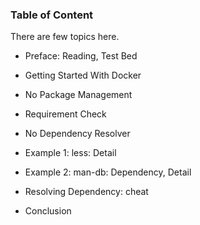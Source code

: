 ### Table of Content

There are few topics here.

*	Preface: Reading, Test Bed

*	Getting Started With Docker

*	No Package Management

*	Requirement Check

*	No Dependency Resolver

*	Example 1: less: Detail

*	Example 2: man-db: Dependency, Detail

*	Resolving Dependency: cheat

*	Conclusion

[//]: <> ( -- -- -- links below -- -- -- )

